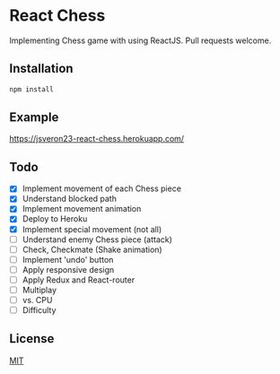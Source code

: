 # React Chess

Implementing Chess game with using ReactJS. Pull requests welcome.

## Installation

```bash
npm install
```

## Example

https://jsveron23-react-chess.herokuapp.com/

## Todo

- [x] Implement movement of each Chess piece
- [x] Understand blocked path
- [x] Implement movement animation
- [x] Deploy to Heroku
- [x] Implement special movement (not all)
- [ ] Understand enemy Chess piece (attack)
- [ ] Check, Checkmate (Shake animation)
- [ ] Implement 'undo' button
- [ ] Apply responsive design
- [ ] Apply Redux and React-router
- [ ] Multiplay
- [ ] vs. CPU
- [ ] Difficulty

## License

[MIT](LICENSE.md)
